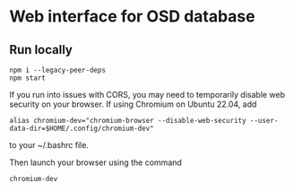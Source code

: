 # Web interface for OSD database

## Run locally

```
npm i --legacy-peer-deps
npm start
```

If you run into issues with CORS, you may need to temporarily disable web security on your browser.
If using Chromium on Ubuntu 22.04, add

```
alias chromium-dev="chromium-browser --disable-web-security --user-data-dir=$HOME/.config/chromium-dev"
```

to your ~/.bashrc file.

Then launch your browser using the command

```
chromium-dev
```
